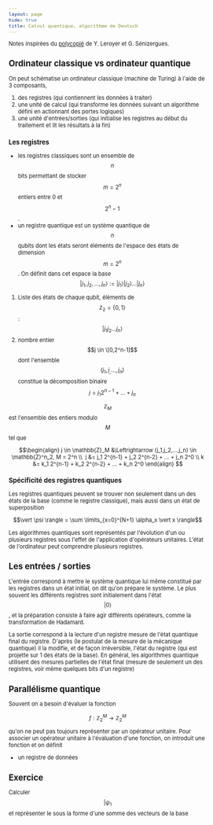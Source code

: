 ```yaml
---
layout: page
hide: true
title: Calcul quantique, algorithme de Deutsch
---
```

<script type="text/javascript" async
  src="https://cdn.mathjax.org/mathjax/latest/MathJax.js?config=TeX-MML-AM_CHTML">
</script>

Notes inspirées du
[polycopié](https://dept-info.labri.fr/~ges/ENSEIGNEMENT/CALCULQ/polycop_calculq.pdf)
de Y. Leroyer et G. Sénizergues. 

<style>
html {
 zoom: 0.80;
}
</style>

## Ordinateur classique vs ordinateur quantique

On peut schématise un ordinateur classique (machine de Turing) à l'aide de 3
composants,
1. des registres (qui contiennent les données à traiter)
2. une unité de calcul (qui transforme les données suivant un algorithme défini
   en actionnant des portes logiques)
3. une unité d'entrées/sorties (qui initialise les registres au début du
   traitement et lit les résultats à la fin)

### Les registres 
+ les registres classiques sont un ensemble de $$n$$ bits permettant de stocker
  $$m=2^n$$ entiers entre 0 et $$2^n-1$$.
+ un registre quantique est un système quantique de $$n$$ qubits dont les états
  seront éléments de l'espace des états de dimension $$m=2^n$$. On définit dans
  cet espace la base $$\vert j_1,j_2,...,j_n \rangle := \vert j_1 \rangle \vert
  j_2 \rangle ... \vert j_n \rangle$$ 
  
1. Liste des états de chaque qubit, éléments de $$\mathbb{Z}_2 = \{0,1\}$$ :
   $$\vert j_1 j_2 ... j_n \rangle$$ 
2. nombre entier $$j \in \[0,2^n-1]$$ dont l'ensemble $$(j_1,j_,...,j_n)$$
   constitue la décomposition binaire $$j=j_1 2^{n-1} + ... + j_n$$
   
$$\mathbb{Z}_M$$ est l'ensemble des entiers modulo $$M$$ tel que 

$$\begin{align} j \in
\mathbb{Z}_M &\Leftrightarrow (j_1,j_2,...,j_n) \in \mathbb{Z}^n_2, M = 2^n \\ 
j &= j_1 2^{n-1} + j_2 2^{n-2} + ... + j_n 2^0 \\
k &= k_1 2^{n-1} + k_2 2^{n-2} + ... + k_n 2^0 
\end{align}
$$ 

### Spécificité des registres quantiques

Les registres quantiques peuvent se trouver non seulement dans un des états de
la base (comme le registre classique), mais aussi dans un état de superposition

$$\vert \psi \rangle = \sum \limits_{x=0}^{N+1} \alpha_x \vert x \rangle$$

Les algorithmes quantiques sont représentés par l'évolution d'un ou plusieurs
registres sous l'effet de l'application d'opérateurs unitaires. L'état de
l'ordinateur peut comprendre plusieurs registres. 

## Les entrées / sorties

L'entrée correspond à mettre le système quantique lui même constitué par les
registres dans un état initial, on dit qu'on prépare le système. Le plus souvent
les différents registres sont initialement dans l'état $$\vert 0 \rangle$$, et
la préparation consiste à faire agir différents opérateurs, comme la
transformation de Hadamard.

La sortie correspond à la lecture d'un registre mesure de l'état quantique final
du registre. D'après (le postulat de la mesure de la mécanique quantique) il la
modifie, et de façon irréversible, l'état du registre (qui est projette sur 1
des états de la base). En général, les algorithmes quantique utilisent des
mesures partielles de l'état final (mesure de seulement un des registres, voir
même quelques bits d'un registre) 

## Parallélisme quantique 

Souvent on a besoin d'évaluer la fonction 

$$ f : \mathbb{Z}^M_2 \rightarrow \mathbb{Z}^M_2 $$

qu'on ne peut pas toujours représenter par un opérateur unitaire. Pour associer
un opérateur unitaire à l'évaluation d'une fonction, on introduit une fonction
et on définit 
- un registre de données

## Exercice

Calculer $$\vert \psi_1$$ et représenter le sous la forme d'une somme des
vecteurs de la base 

